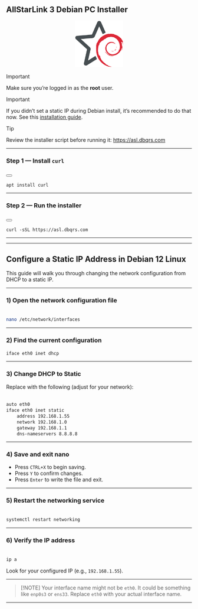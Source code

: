 ## AllStarLink 3 Debian PC Installer

<p align="center">
  <img src="logo200.png" alt="unofficial logo" title="ASL3/Debian" width="131" height="125" />
</p>

> [!IMPORTANT]
> Make sure you’re logged in as the **root** user.

>[!IMPORTANT]
>If you didn’t set a static IP during Debian install, it’s recommended to do that now. See this [installation guide](#configure-a-static-ip-address-in-debian-12-linux).

> [!TIP]
> Review the installer script before running it: <https://asl.dbqrs.com>

---

### Step 1 — Install `curl`

<button class=" -btn"> </button>
<pre><code class="language-bash">apt install curl</code></pre>

---

### Step 2 — Run the installer

<button class=" -btn"> </button>
<pre><code class="language-bash">curl -sSL https://asl.dbqrs.com</code></pre>

---
---

## Configure a Static IP Address in Debian 12 Linux

This guide will walk you through changing the network configuration from DHCP to a static IP.

---

### **1) Open the network configuration file**

```bash
 
nano /etc/network/interfaces
```

---

### **2) Find the current configuration**

```bash
iface eth0 inet dhcp
```

---

### **3) Change DHCP to Static**

Replace with the following (adjust for your network):

```plaintext
 
auto eth0
iface eth0 inet static
    address 192.168.1.55
    network 192.168.1.0
    gateway 192.168.1.1
    dns-nameservers 8.8.8.8
```

---

### **4) Save and exit nano**

* Press `CTRL+X` to begin saving.
* Press `Y` to confirm changes.
* Press `Enter` to write the file and exit.

---

### **5) Restart the networking service**

```bash
 
systemctl restart networking
```

---

### **6) Verify the IP address**

```bash
 
ip a
```

Look for your configured IP (e.g., `192.168.1.55`).

---

> \[!NOTE]
> Your interface name might not be `eth0`. It could be something like `enp0s3` or `ens33`.
> Replace `eth0` with your actual interface name.

---
